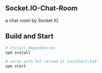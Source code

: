 ## Socket.IO-Chat-Room
a chat room by Socket.IO

## Build and Start

``` bash
# install dependencies
npm install

# serve with hot reload at localhost:819
npm start

```
